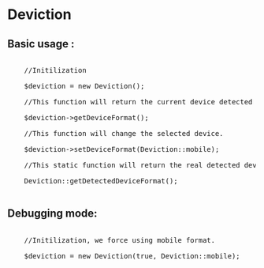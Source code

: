 Deviction
============

## Basic usage : ##

<pre>

	//Initilization

	$deviction = new Deviction();
	
	//This function will return the current device detected or selected.
	
	$deviction->getDeviceFormat();
	
	//This function will change the selected device.
	
	$deviction->setDeviceFormat(Deviction::mobile);
	
	//This static function will return the real detected device.
	
	Deviction::getDetectedDeviceFormat();
	
</pre>

## Debugging mode: ##

<pre>

	//Initilization, we force using mobile format.

	$deviction = new Deviction(true, Deviction::mobile);
	
</pre>